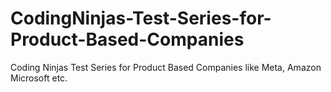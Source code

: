 # CodingNinjas-Test-Series-for-Product-Based-Companies
Coding Ninjas Test Series for Product Based Companies like Meta, Amazon Microsoft etc.
